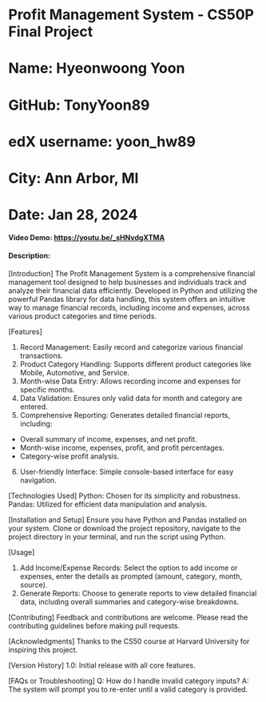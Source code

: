 # Profit Management System - CS50P Final Project 
# Name: Hyeonwoong Yoon 
# GitHub: TonyYoon89
# edX username: yoon_hw89
# City: Ann Arbor, MI
# Date: Jan 28, 2024
#### Video Demo: https://youtu.be/_sHNvdgXTMA
#### Description:

[Introduction]
The Profit Management System is a comprehensive financial management tool designed to help businesses and individuals track and analyze their financial data efficiently. Developed in Python and utilizing the powerful Pandas library for data handling, this system offers an intuitive way to manage financial records, including income and expenses, across various product categories and time periods.

[Features]
1. Record Management: Easily record and categorize various financial transactions.
2. Product Category Handling: Supports different product categories like Mobile, Automotive, and Service.
3. Month-wise Data Entry: Allows recording income and expenses for specific months.
4. Data Validation: Ensures only valid data for month and category are entered.
5. Comprehensive Reporting: Generates detailed financial reports, including:
 - Overall summary of income, expenses, and net profit.
 - Month-wise income, expenses, profit, and profit percentages.
 - Category-wise profit analysis.
6. User-friendly Interface: Simple console-based interface for easy navigation.

[Technologies Used]
Python: Chosen for its simplicity and robustness.
Pandas: Utilized for efficient data manipulation and analysis.

[Installation and Setup]
Ensure you have Python and Pandas installed on your system. Clone or download the project repository, navigate to the project directory in your terminal, and run the script using Python.

[Usage]
1. Add Income/Expense Records: Select the option to add income or expenses, enter the details as prompted (amount, category, month, source).
2. Generate Reports: Choose to generate reports to view detailed financial data, including overall summaries and category-wise breakdowns.

[Contributing]
Feedback and contributions are welcome. Please read the contributing guidelines before making pull requests.

[Acknowledgments]
Thanks to the CS50 course at Harvard University for inspiring this project.

[Version History]
1.0: Initial release with all core features.

[FAQs or Troubleshooting]
Q: How do I handle invalid category inputs?
A: The system will prompt you to re-enter until a valid category is provided.
